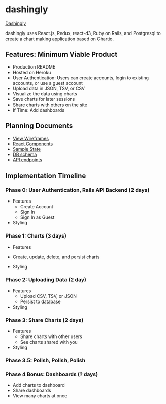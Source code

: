 # dashingly

[Dashingly](https://dashingly.space)

<!-- TODO did I actually use react-d3? -->
dashingly uses React.js, Redux, react-d3, Ruby on Rails, and Postgresql to create a chart making application based on Chartio.

## Features: Minimum Viable Product
- Production README
- Hosted on Heroku
- User Authentication: Users can create accounts, login to existing accounts, or use a guest account
- Upload data in JSON, TSV, or CSV
- Visualize the data using charts
- Save charts for later sessions
- Share charts with others on the site
- If Time: Add dashboards

## Planning Documents
* [View Wireframes](./wireframes)
* [React Components](./component-hierarchy.md)
* [Sample State](./sample-state.md)
* [DB schema](./schema.md)
* [API endpoints](./api-endpoints.md)

## Implementation Timeline
### Phase 0: User Authentication, Rails API Backend (2 days)
- Features
  + Create Account
  + Sign In
  + Sign In as Guest
- Styling

### Phase 1: Charts (3 days)
- Features
+ Create, update, delete, and persist charts
- Styling

### Phase 2: Uploading Data (2 day)
- Features
  + Upload CSV, TSV, or JSON
  + Persist to database
- Styling

### Phase 3: Share Charts (2 days)
- Features
  + Share charts with other users
  + See charts shared with you
- Styling

### Phase 3.5: Polish, Polish, Polish


### Phase 4 Bonus: Dashboards (? days)
- Add charts to dashboard
- Share dashboards
- View many charts at once
